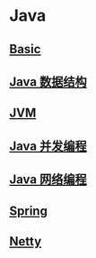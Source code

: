 # Java

## [Basic](basic/README.md)

## [Java 数据结构](DS/README.md)

## [JVM](JVM/README.md)

## [Java 并发编程](concurrent/README.md)

## [Java 网络编程](Network/README.md)

## [Spring](Spring/README.md)  

## [Netty](Netty/README.md)  

